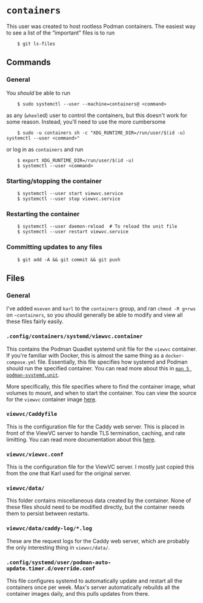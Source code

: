 `containers`
============

This user was created to host rootless Podman containers. The easiest
way to see a list of the “important” files is to run

```console
    $ git ls-files
```

Commands
--------

### General

You _should_ be able to run

```console
    $ sudo systemctl --user --machine=containers@ <command>
```

as any (`wheel`ed) user to control the containers, but this doesn't work
for some reason. Instead, you'll need to use the more cumbersome

```console
    $ sudo -u containers sh -c "XDG_RUNTIME_DIR=/run/user/$(id -u) systemctl --user <command>"
```

or log in as `containers` and run

```console
    $ export XDG_RUNTIME_DIR=/run/user/$(id -u)
    $ systemctl --user <command>
```

### Starting/stopping the container

```console
    $ systemctl --user start viewvc.service
    $ systemctl --user stop viewvc.service
```

### Restarting the container

```console
    $ systemctl --user daemon-reload  # To reload the unit file
    $ systemctl --user restart viewvc.service
```

### Committing updates to any files

```console
    $ git add -A && git commit && git push
```

Files
-----

### General

I've added `mseven` and `karl` to the `containers` group, and ran `chmod
-R g+rws` on `~containers`, so you should generally be able to modify
and view all these files fairly easily.

### `.config/containers/systemd/viewvc.container`

This contains the Podman Quadlet systemd unit file for the `viewvc`
container. If you're familiar with Docker, this is almost the same thing
as a `docker-compose.yml` file. Essentially, this file specifies how
systemd and Podman should run the specified container. You can read more
about this in [`man 5
podman-systemd.unit`](https://docs.podman.io/en/latest/markdown/podman-systemd.unit.5.html).

More specifically, this file specifies where to find the container
image, what volumes to mount, and when to start the container. You can
view the source for the `viewvc` container image
[here](https://github.com/gucci-on-fleek/maxchernoff.ca/tree/master/builder/containers/viewvc).

### `viewvc/Caddyfile`

This is the configuration file for the Caddy web server. This is placed
in front of the ViewVC server to handle TLS termination, caching, and
rate limitting. You can read more documentation about this
[here](https://caddyserver.com/docs/).

### `viewvc/viewvc.conf`

This is the configuration file for the ViewVC server. I mostly just
copied this from the one that Karl used for the original server.

### `viewvc/data/`

This folder contains miscellaneous data created by the container. None
of these files should need to be modified directly, but the container
needs them to persist between restarts.

### `viewvc/data/caddy-log/*.log`

These are the request logs for the Caddy web server, which are probably
the only interesting thing in `viewvc/data/`.

### `.config/systemd/user/podman-auto-update.timer.d/override.conf`

This file configures systemd to automatically update and restart all the
containers once per week. Max's server automatically rebuilds all the
container images daily, and this pulls updates from there.
